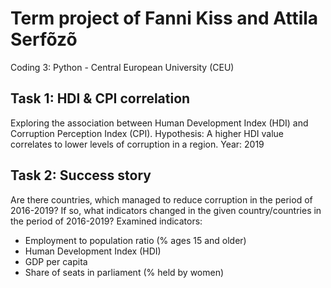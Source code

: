 # Term project of Fanni Kiss and Attila Serfõzõ
Coding 3: Python - Central European University (CEU)

## Task 1: HDI & CPI correlation
Exploring the association between Human Development Index (HDI) and Corruption Perception Index (CPI). 
Hypothesis: A higher HDI value correlates to lower levels of corruption in a region.
Year: 2019

## Task 2: Success story
Are there countries, which managed to reduce corruption in the period of 2016-2019? If so, what indicators changed in the given country/countries in the period of 2016-2019? 
Examined indicators: 
- Employment to population ratio (% ages 15 and older)
- Human Development Index (HDI)
- GDP per capita
- Share of seats in parliament (% held by women)
